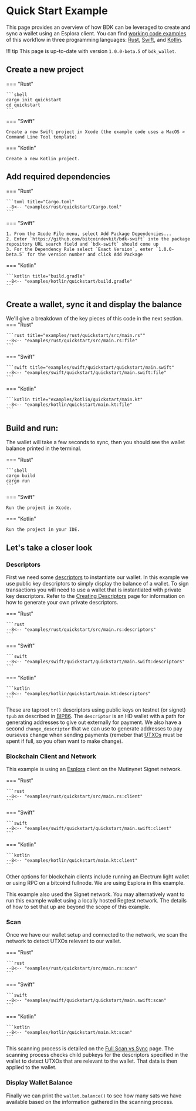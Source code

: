 # Quick Start Example

This page provides an overview of how BDK can be leveraged to create and sync a wallet using an Esplora client. You can find [working code examples](https://github.com/bitcoindevkit/book-of-bdk/tree/master/examples) of this workflow in three programming languages: [Rust](https://github.com/bitcoindevkit/book-of-bdk/tree/master/examples/rust), [Swift](https://github.com/bitcoindevkit/book-of-bdk/tree/master/examples/swift), and [Kotlin](https://github.com/bitcoindevkit/book-of-bdk/tree/master/examples/kotlin).

!!! tip
    This page is up-to-date with version `1.0.0-beta.5` of `bdk_wallet`.

## Create a new project

=== "Rust"

    ```shell
    cargo init quickstart
    cd quickstart
    ```

=== "Swift"

    Create a new Swift project in Xcode (the example code uses a MacOS > Command Line Tool template)

=== "Kotlin"

    Create a new Kotlin project.

## Add required dependencies

=== "Rust"

    ```toml title="Cargo.toml"
    --8<-- "examples/rust/quickstart/Cargo.toml"
    ```

=== "Swift"

    1. From the Xcode File menu, select Add Package Dependencies...
    2. Enter `https://github.com/bitcoindevkit/bdk-swift` into the package repository URL search field and `bdk-swift` should come up
    3. For the Dependency Rule select `Exact Version`, enter `1.0.0-beta.5` for the version number and click Add Package

=== "Kotlin"

    ```kotlin title="build.gradle"
    --8<-- "examples/kotlin/quickstart/build.gradle"
    ```

## Create a wallet, sync it and display the balance

We'll give a breakdown of the key pieces of this code in the next section.
=== "Rust"

    ```rust title="examples/rust/quickstart/src/main.rs""
    --8<-- "examples/rust/quickstart/src/main.rs:file"
    ```

=== "Swift"

    ```swift title="examples/swift/quickstart/quickstart/main.swift"
    --8<-- "examples/swift/quickstart/quickstart/main.swift:file"
    ```

=== "Kotlin"

    ```kotlin title="examples/kotlin/quickstart/main.kt"
    --8<-- "examples/kotlin/quickstart/main.kt:file"
    ```

## Build and run:

The wallet will take a few seconds to sync, then you should see the wallet balance printed in the terminal.

=== "Rust"

    ```shell
    cargo build
    cargo run
    ```

=== "Swift"

    Run the project in Xcode.

=== "Kotlin"

    Run the project in your IDE.

## Let's take a closer look

### Descriptors

First we need some <a href="https://github.com/bitcoin/bitcoin/blob/master/doc/descriptors.md" target="_blank">descriptors</a> to instantiate our wallet. In this example we use public key descriptors to simply display the balance of a wallet. To sign transactions you will need to use a wallet that is instantiated with private key descriptors. Refer to the [Creating Descriptors](./keys-descriptors/descriptors.md) page for information on how to generate your own private descriptors.

=== "Rust"

    ```rust
    --8<-- "examples/rust/quickstart/src/main.rs:descriptors"
    ```

=== "Swift"

    ```swift
    --8<-- "examples/swift/quickstart/quickstart/main.swift:descriptors"
    ```

=== "Kotlin"

    ```kotlin
    --8<-- "examples/kotlin/quickstart/main.kt:descriptors"
    ```
These are taproot `tr()` descriptors using public keys on testnet (or signet) `tpub` as described in <a href="https://github.com/bitcoin/bips/blob/master/bip-0086.mediawiki" target="_blank">BIP86</a>. The `descriptor` is an HD wallet with a path for generating addresses to give out externally for payment. We also have a second `change_descriptor` that we can use to generate addresses to pay ourseves change when sending payments (remeber that <a href="https://github.com/bitcoinbook/bitcoinbook/blob/develop/ch06_transactions.adoc#outpoint" target="_blank">UTXOs</a> must be spent if full, so you often want to make change).

### Blockchain Client and Network

This example is using an <a href="https://github.com/Blockstream/esplora" target="_blank">Esplora</a> client on the Mutinynet Signet network.

=== "Rust"

    ```rust
    --8<-- "examples/rust/quickstart/src/main.rs:client"
    ```

=== "Swift"

    ```swift
    --8<-- "examples/swift/quickstart/quickstart/main.swift:client"
    ```

=== "Kotlin"

    ```kotlin
    --8<-- "examples/kotlin/quickstart/main.kt:client"
    ```

Other options for blockchain clients include running an Electrum light wallet or using RPC on a bitcoind fullnode. We are using Esplora in this example.

This example also used the Signet network. You may alternatively want to run this example wallet using a locally hosted Regtest network. The details of how to set that up are beyond the scope of this example.

### Scan

Once we have our wallet setup and connected to the network, we scan the network to detect UTXOs relevant to our wallet.

=== "Rust"

    ```rust
    --8<-- "examples/rust/quickstart/src/main.rs:scan"
    ```

=== "Swift"

    ```swift
    --8<-- "examples/swift/quickstart/quickstart/main.swift:scan"
    ```

=== "Kotlin"

    ```kotlin
    --8<-- "examples/kotlin/quickstart/main.kt:scan"
    ```

This scanning process is detailed on the [Full Scan vs Sync](./syncing/full-scan-vs-sync.md) page. The scanning process checks child pubkeys for the descriptors specified in the wallet to detect UTXOs that are relevant to the wallet. That data is then applied to the wallet.

### Display Wallet Balance

Finally we can print the `wallet.balance()` to see how many sats we have available based on the information gathered in the scanning process.
